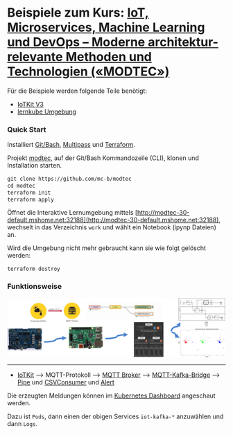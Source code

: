 # Beispiele zum Kurs: [IoT, Microservices, Machine Learning und DevOps – Moderne architektur-relevante Methoden und Technologien («MODTEC»)](https://www.digicomp.ch/trends/devops-trainings/iot-microservices-machine-learning-und-devops-moderne-architektur-relevante-methoden-und-technologien)

Für die Beispiele werden folgende Teile benötigt:
* [IoTKit V3](https://github.com/mc-b/iotkitv3)
* [lernkube Umgebung](https://github.com/mc-b/lernkube)

### Quick Start

Installiert [Git/Bash](https://git-scm.com/downloads), [Multipass](https://multipass.run/) und [Terraform](https://www.terraform.io/).

Projekt [modtec](https://github.com/mc-b/modtec), auf der Git/Bash Kommandozeile (CLI), klonen und Installation starten. 

    git clone https://github.com/mc-b/modtec
    cd modtec
    terraform init
    terraform apply

Öffnet die Interaktive Lernumgebung mittels [http://modtec-30-default.mshome.net:32188](http://modtec-30-default.mshome.net:32188), wechselt in das Verzeichnis `work` und wählt ein Notebook (ipynp Dateien) an.	

Wird die Umgebung nicht mehr gebraucht kann sie wie folgt gelöscht werden:

    terraform destroy

### Funktionsweise

![](https://raw.githubusercontent.com/iotkitv3/intro/main/images/edge-ml.png)

- - - 

* [IoTKit](https://github.com/mc-b/iotkitv3) --> MQTT-Protokoll --> [MQTT Broker](https://mosquitto.org/) --> [MQTT-Kafka-Bridge](https://github.com/jacklund/mqttKafkaBridge) 
--> [Pipe](https://github.com/mc-b/iot.kafka/blob/master/src/main/java/ch/mc_b/iot/kafka/Pipe.java) und [CSVConsumer](https://github.com/mc-b/iot.kafka/blob/master/src/main/java/ch/mc_b/iot/kafka/CSVConsumer.java) und [Alert](https://github.com/mc-b/iot.kafka/blob/master/src/main/java/ch/mc_b/iot/kafka/AlertConsumer.java) 

Die erzeugten Meldungen können im [Kubernetes Dashboard](https://modtec-30-default.mshome.net:8443) angeschaut werden.

Dazu ist `Pods`, dann einen der obigen Services `iot-kafka-*` anzuwählen und dann `Logs`.